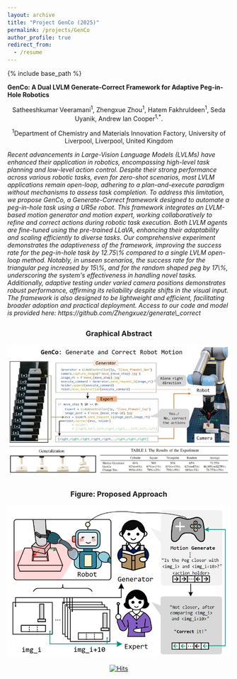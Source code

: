 ```yaml
---
layout: archive
title: "Project GenCo (2025)"
permalink: /projects/GenCo
author_profile: true
redirect_from:
  - /resume
---
```


{% include base_path %}

<p><strong>GenCo: A Dual LVLM Generate-Correct Framework for Adaptive Peg-in-Hole Robotics</strong></p>

<div style="text-align: center;">
Satheeshkumar Veeramani<sup>1</sup>, Zhengxue Zhou<sup>1</sup>, Hatem Fakhruldeen<sup>1</sup>, Seda Uyanik<sup></sup>, Andrew Ian Cooper<sup>1,*</sup>.
</div>

<div style="text-align: center;">
  <p><sup>1</sup>Department of Chemistry and Materials Innovation Factory, University of Liverpool, Liverpool, United Kingdom</p>
</div>

<p><em> Recent advancements in Large-Vision Language Models (LVLMs) have enhanced their application in robotics, encompassing high-level task planning and low-level action control. Despite their strong performance across various robotic tasks, even for zero-shot scenarios, most LVLM applications remain open-loop, adhering to a plan-and-execute paradigm without mechanisms to assess task completion. To address this limitation, we propose GenCo, a Generate-Correct framework designed to automate a peg-in-hole task using a UR5e robot. This framework integrates an LVLM-based motion generator and motion expert, working collaboratively to refine and correct actions during robotic task execution. Both LVLM agents are fine-tuned using the pre-trained LLaVA, enhancing their adaptability and scaling efficiently to diverse tasks. Our comprehensive experiment demonstrates the adaptiveness of the framework, improving the success rate for the peg-in-hole task by 12.75\% compared to a single LVLM open-loop method. Notably, in unseen scenarios, the success rate for the triangular peg increased by 15\%, and for the random shaped peg by 17\%, underscoring the system's effectiveness in handling novel tasks. Additionally, adaptive testing under varied camera positions demonstrates robust performance, affirming its reliability despite shifts in the visual input. The framework is also designed to be lightweight and efficient, facilitating broader adoption and practical deployment. Access to our code and model is provided here: https://github.com/Zhengxuez/generate\_correct </em> </p>

<div style="text-align: center; margin-top: 2em;">
  <h3>Graphical Abstract</h3>
  <img src="/images/GenCo/GA.jpg" alt="" style="max-width: 100%; height: auto;">
</div>


<!-- Video Frame -->
<div style="text-align: center; margin-top: 2em;">
  <h3>Figure: Proposed Approach</h3>
  <img src="/images/GenCo/GA.png" alt="Behavior Tree for Safe Navigation" style="max-width: 100%; height: auto;">
</div>

<!-- <div style="margin-top: 2em;">
  <h3>Video Demonstration - CIN 1</h3>
    <iframe src="https://1drv.ms/v/c/cf51dbc58b2a1fcd/IQRCXLF8M7hAQYEgHnfyiz2rAYtVYlFK64c4-es-mzweBN4" width="960" height="540" frameborder="0" scrolling="no" allowfullscreen></iframe>
</div>

<div style="margin-top: 2em;">
  <h3>Video Demonstration - CIN 2</h3>
    <iframe src="https://1drv.ms/v/c/cf51dbc58b2a1fcd/IQQdPa8PmSQETaHZGfZzFzyfAYvltJ5SwameaSfs9rAHixM" width="960" height="540" frameborder="0" scrolling="no" allowfullscreen></iframe>
</div>

<div style="text-align: center; margin-top: 2em;">
  <h3>Figure: Inspection Before Manipulation (IBM) Skill</h3>
  <img src="/images/IBM.png" alt="Behavior Tree for Safe Navigation" style="max-width: 100%; height: auto;">
</div>

<div style="margin-top: 2em;">
  <h3>Video Demonstration - IBM 1</h3>
    <iframe src="https://1drv.ms/v/c/cf51dbc58b2a1fcd/IQRA2EldDddMR6gSuMR1E8RGAfxkj_ZP6DO44FB_ac1o1W8" width="960" height="540" frameborder="0" scrolling="no" allowfullscreen></iframe>
</div>

<div style="margin-top: 2em;">
  <h3>Video Demonstration - IBM 2</h3>
    <iframe src="https://1drv.ms/v/c/cf51dbc58b2a1fcd/IQT5sb8jj-cBRZsGuOdcQqqOAevDWoG_GYFX7L3UR_JUPe4" width="960" height="540" frameborder="0" scrolling="no" allowfullscreen></iframe>
</div>
 -->




<!-- Page Visits -->
<div style="display: flex; justify-content: center; margin-top: 1em;">
  <a href="https://hits.sh/satheezv.github.io/projects/GenCo"><img alt="Hits" src="https://hits.sh/satheezv.github.io.svg?style=plastic&label=Page%20Visits"/></a>
</div> 

<!-- https://hits.sh/satheezv.github.io.svg?style=plastic&label=Page%20Visits -->